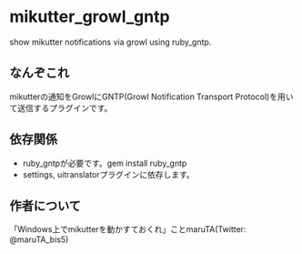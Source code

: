 mikutter_growl_gntp
===================

show mikutter notifications via growl using ruby_gntp.


なんぞこれ
----------

mikutterの通知をGrowlにGNTP(Growl Notification Transport Protocol)を用いて送信するプラグインです。


依存関係
--------

- ruby_gntpが必要です。gem install ruby_gntp
- settings, uitranslatorプラグインに依存します。

作者について
------------

「Windows上でmikutterを動かすておくれ」ことmaruTA(Twitter: @maruTA_bis5)
